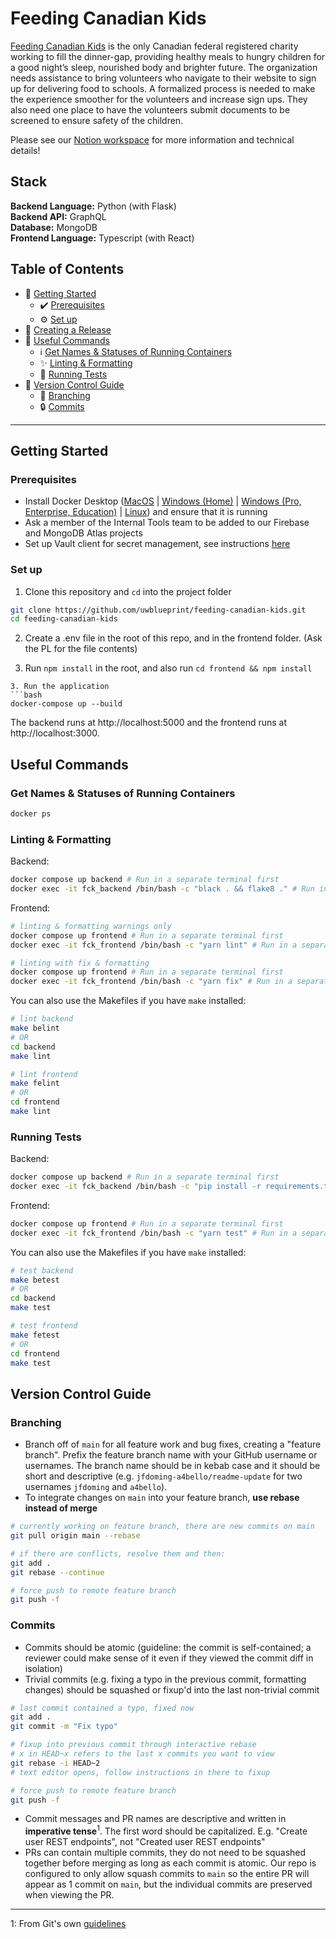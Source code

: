 # Feeding Canadian Kids

[Feeding Canadian Kids](https://feedingcanadiankids.org) is the only Canadian federal registered charity working to fill the dinner-gap, providing healthy meals to hungry children for a good night’s sleep, nourished body and brighter future. The organization needs assistance to bring volunteers who navigate to their website to sign up for delivering food to schools. A formalized process is needed to make the experience smoother for the volunteers and increase sign ups. They also need one place to have the volunteers submit documents to be screened to ensure safety of the children.

Please see our [Notion workspace](https://www.notion.so/uwblueprintexecs/Dev-e3112e78136f49b4b042e9a0d9df9723) for more information and technical details!

## Stack

**Backend Language:** Python (with Flask)<br>
**Backend API:** GraphQL<br>
**Database:** MongoDB<br>
**Frontend Language:** Typescript (with React)<br>

## Table of Contents

- 👷 [Getting Started](#getting-started)
  - ✔️ [Prerequisites](#prerequisites)
  - ⚙️ [Set up](#set-up)
- 🚀 [Creating a Release](#creating-a-release)
- 🧰 [Useful Commands](#useful-commands)
  - ℹ️ [Get Names & Statuses of Running Containers](#get-names--statuses-of-running-containers)
  - ✨ [Linting & Formatting](#linting--formatting)
  - 🧪 [Running Tests](#running-tests)
- 🌳 [Version Control Guide](#version-control-guide)
  - 🌿 [Branching](#branching)
  - 🔒 [Commits](#commits)

---

## Getting Started

### Prerequisites

- Install Docker Desktop ([MacOS](https://docs.docker.com/docker-for-mac/install/) | [Windows (Home)](https://docs.docker.com/docker-for-windows/install-windows-home/) | [Windows (Pro, Enterprise, Education)](https://docs.docker.com/docker-for-windows/install/) | [Linux](https://docs.docker.com/engine/install/#server)) and ensure that it is running
- Ask a member of the Internal Tools team to be added to our Firebase and MongoDB Atlas projects
- Set up Vault client for secret management, see instructions [here](https://www.notion.so/uwblueprintexecs/Secret-Management-2d5b59ef0987415e93ec951ce05bf03e)

### Set up

1. Clone this repository and `cd` into the project folder

```bash
git clone https://github.com/uwblueprint/feeding-canadian-kids.git
cd feeding-canadian-kids
```

<!-- 2. Pull secrets from Vault (Skip this step for now)
```bash
vault kv get -format=json kv/fck | python update_secret_files.py -->

2. Create a .env file in the root of this repo, and in the frontend folder. (Ask the PL for the file contents)

3. Run `npm install` in the root, and also run `cd frontend && npm install`

````
3. Run the application
```bash
docker-compose up --build
````

The backend runs at http://localhost:5000 and the frontend runs at http://localhost:3000.

## Useful Commands

### Get Names & Statuses of Running Containers

```bash
docker ps
```

### Linting & Formatting

Backend:

```bash
docker compose up backend # Run in a separate terminal first
docker exec -it fck_backend /bin/bash -c "black . && flake8 ." # Run in a separate terminal after the first command
```

Frontend:

```bash
# linting & formatting warnings only
docker compose up frontend # Run in a separate terminal first
docker exec -it fck_frontend /bin/bash -c "yarn lint" # Run in a separate terminal after the first command

# linting with fix & formatting
docker compose up frontend # Run in a separate terminal first
docker exec -it fck_frontend /bin/bash -c "yarn fix" # Run in a separate terminal after the first command
```

You can also use the Makefiles if you have `make` installed:

```bash
# lint backend
make belint
# OR
cd backend
make lint

# lint frontend
make felint
# OR
cd frontend
make lint

```

### Running Tests

Backend:

```bash
docker compose up backend # Run in a separate terminal first
docker exec -it fck_backend /bin/bash -c "pip install -r requirements.txt && python -m pytest" # Run in a separate terminal after the first command
```

Frontend:

```bash
docker compose up frontend # Run in a separate terminal first
docker exec -it fck_frontend /bin/bash -c "yarn test" # Run in a separate terminal after the first command
```

You can also use the Makefiles if you have `make` installed:

```bash
# test backend
make betest
# OR
cd backend
make test

# test frontend
make fetest
# OR
cd frontend
make test
```

## Version Control Guide

### Branching

- Branch off of `main` for all feature work and bug fixes, creating a "feature branch". Prefix the feature branch name with your GitHub username or usernames. The branch name should be in kebab case and it should be short and descriptive (e.g. `jfdoming-a4bello/readme-update` for two usernames `jfdoming` and `a4bello`).
- To integrate changes on `main` into your feature branch, **use rebase instead of merge**

```bash
# currently working on feature branch, there are new commits on main
git pull origin main --rebase

# if there are conflicts, resolve them and then:
git add .
git rebase --continue

# force push to remote feature branch
git push -f
```

### Commits

- Commits should be atomic (guideline: the commit is self-contained; a reviewer could make sense of it even if they viewed the commit diff in isolation)
- Trivial commits (e.g. fixing a typo in the previous commit, formatting changes) should be squashed or fixup'd into the last non-trivial commit

```bash
# last commit contained a typo, fixed now
git add .
git commit -m "Fix typo"

# fixup into previous commit through interactive rebase
# x in HEAD~x refers to the last x commits you want to view
git rebase -i HEAD~2
# text editor opens, follow instructions in there to fixup

# force push to remote feature branch
git push -f
```

- Commit messages and PR names are descriptive and written in **imperative tense**<sup>1</sup>. The first word should be capitalized. E.g. "Create user REST endpoints", not "Created user REST endpoints"
- PRs can contain multiple commits, they do not need to be squashed together before merging as long as each commit is atomic. Our repo is configured to only allow squash commits to `main` so the entire PR will appear as 1 commit on `main`, but the individual commits are preserved when viewing the PR.

---

1: From Git's own [guidelines](https://github.com/git/git/blob/311531c9de557d25ac087c1637818bd2aad6eb3a/Documentation/SubmittingPatches#L139-L145)
